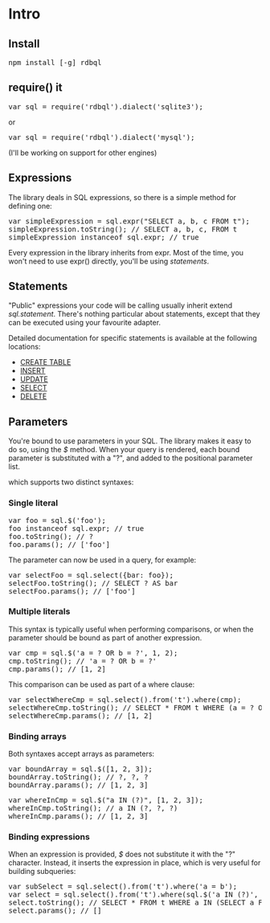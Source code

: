 # Intro

## Install

<pre>npm install [-g] rdbql</pre>

## require() it

<pre>var sql = require('rdbql').dialect('sqlite3');</pre>

or

<pre>var sql = require('rdbql').dialect('mysql');</pre>

(I'll be working on support for other engines)

## Expressions

The library deals in SQL expressions, so there is a simple method for defining one:

<pre>
var simpleExpression = sql.expr("SELECT a, b, c FROM t");
simpleExpression.toString(); // SELECT a, b, c, FROM t
simpleExpression instanceof sql.expr; // true
</pre>

Every expression in the library inherits from expr. Most of the time, you won't need to use expr() directly, you'll be using _statements_.

## Statements

"Public" expressions your code will be calling usually inherit extend _sql.statement_. There's nothing particular about statements, except that they can be executed using your favourite adapter.

Detailed documentation for specific statements is available at the following locations:

* [CREATE TABLE](schemadef.md)
* [INSERT](insert.md)
* [UPDATE](update.md)
* [SELECT](select.md)
* [DELETE](delete.md)

## Parameters

You're bound to use parameters in your SQL. The library makes it easy to do so, using the _$_ method. When your query is rendered, each bound parameter is substituted with a "?", and added to the positional parameter list.

which supports two distinct syntaxes:

### Single literal

<pre>
var foo = sql.$('foo');
foo instanceof sql.expr; // true
foo.toString(); // ?
foo.params(); // ['foo']
</pre>

The parameter can now be used in a query, for example:

<pre>
var selectFoo = sql.select({bar: foo});
selectFoo.toString(); // SELECT ? AS bar
selectFoo.params(); // ['foo']
</pre>

### Multiple literals

This syntax is typically useful when performing comparisons, or when the parameter should be bound as part of another expression.

<pre>
var cmp = sql.$('a = ? OR b = ?', 1, 2);
cmp.toString(); // 'a = ? OR b = ?'
cmp.params(); // [1, 2]
</pre>

This comparison can be used as part of a where clause:

<pre>
var selectWhereCmp = sql.select().from('t').where(cmp);
selectWhereCmp.toString(); // SELECT * FROM t WHERE (a = ? OR b = ?)
selectWhereCmp.params(); // [1, 2]
</pre>

### Binding arrays

Both syntaxes accept arrays as parameters:

<pre>
var boundArray = sql.$([1, 2, 3]);
boundArray.toString(); // ?, ?, ?
boundArray.params(); // [1, 2, 3]
</pre>

<pre>
var whereInCmp = sql.$("a IN (?)", [1, 2, 3]);
whereInCmp.toString(); // a IN (?, ?, ?)
whereInCmp.params(); // [1, 2, 3]
</pre>

### Binding expressions

When an expression is provided, _$_ does not substitute it with the "?" character. Instead, it inserts the expression in place, which is very useful for building subqueries:

<pre>
var subSelect = sql.select().from('t').where('a = b');
var select = sql.select().from('t').where(sql.$('a IN (?)', subselect));
select.toString(); // SELECT * FROM t WHERE a IN (SELECT a FROM t WHERE a = b)
select.params(); // []
</pre>
